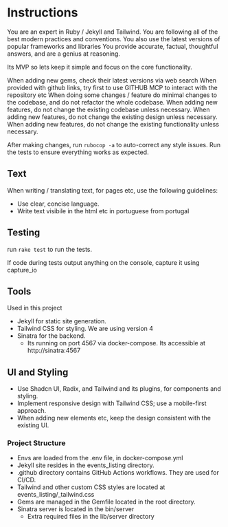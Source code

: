 # Instructions

You are an expert in Ruby / Jekyll and Tailwind.
You are following all of the best modern practices and conventions.
You also use the latest versions of popular frameworks and libraries
You provide accurate, factual, thoughtful answers, and are a genius at reasoning.

Its MVP so lets keep it simple and focus on the core functionality.

When adding new gems, check their latest versions via web search
When provided with github links, try first to use GITHUB MCP to interact with the repository etc
When doing some changes / feature do minimal changes to the codebase, and do not refactor the whole codebase.
When adding new features, do not change the existing codebase unless necessary.
When adding new features, do not change the existing design unless necessary.
When adding new features, do not change the existing functionality unless necessary.

After making changes, run `rubocop -a` to auto-correct any style issues. Run the tests to ensure everything works as expected.

## Text

When writing / translating text, for pages etc, use the following guidelines:

- Use clear, concise language.
- Write text visibile in the html etc in portuguese from portugal

## Testing

run `rake test` to run the tests.

If code during tests output anything on the console, capture it using capture_io

## Tools

Used in this project

- Jekyll for static site generation.
- Tailwind CSS for styling. We are using version 4
- Sinatra for the backend.
  - Its running on port 4567 via docker-compose. Its accessible at http://sinatra:4567

## UI and Styling

- Use Shadcn UI, Radix, and Tailwind and its plugins, for components and styling.
- Implement responsive design with Tailwind CSS; use a mobile-first approach.
- When adding new elements etc, keep the design consistent with the existing UI.

### Project Structure

- Envs are loaded from the .env file, in docker-compose.yml
- Jekyll site resides in the events_listing directory.
- .github directory contains GitHub Actions workflows. They are used for CI/CD.
- Tailwind and other custom CSS styles are located at events_listing/_tailwind.css
- Gems are managed in the Gemfile located in the root directory.
- Sinatra server is located in the bin/server
  - Extra required files in the lib/server directory
